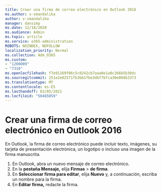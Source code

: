 ```yaml
---
title: Crear una firma de correo electrónico en Outlook 2016
ms.author: v-smandalika
author: v-smandalika
manager: dansimp
ms.date: 12/18/2020
ms.audience: Admin
ms.topic: article
ms.service: o365-administration
ROBOTS: NOINDEX, NOFOLLOW
localization_priority: Normal
ms.collection: Adm_O365
ms.custom:
- "1200009"
- "7310"
ms.openlocfilehash: f7e91169f06c5c0242cb7aaa0e1a0c266b5b30dc
ms.sourcegitcommit: 251e2e82571fb3bb1fbe3dbf7bfca30e004b3373
ms.translationtype: MT
ms.contentlocale: es-ES
ms.lasthandoff: 03/05/2021
ms.locfileid: "50465059"
---
```

# <a name="create-an-email-signature-in-outlook-2016"></a>Crear una firma de correo electrónico en Outlook 2016

En Outlook, la firma de correo electrónico puede incluir texto, imágenes, su tarjeta de presentación electrónica, un logotipo o incluso una imagen de la firma manuscrita.

1. En Outlook, abra un nuevo mensaje de correo electrónico.
2. En la **pestaña Mensaje,** elija **Firmas**  >  **de firma**.
3. En **Seleccionar firma para editar**, elija **Nuevo** y, a continuación, escriba un nombre para la firma.
4. En **Editar firma,** redacte la firma.
